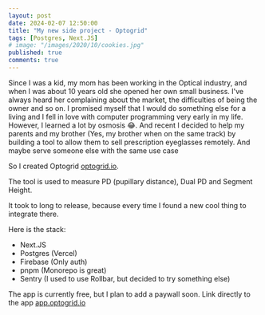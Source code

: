 ```yaml
---
layout: post
date: 2024-02-07 12:50:00
title: "My new side project - Optogrid"
tags: [Postgres, Next.JS]
# image: "/images/2020/10/cookies.jpg"
published: true
comments: true
---
```


Since I was a kid, my mom has been working in the Optical industry, and when I was about 10 years old she opened her own small business. I've always heard her complaining about the market, the difficulties of being the owner and so on. I promised myself that I would do something else for a living and I fell in love with computer programming very early in my life. However, I learned a lot by osmosis 😂. And recent I decided to help my parents and my brother (Yes, my brother when on the same track) by building a tool to allow them to sell prescription eyeglasses remotely. And maybe serve someone else with the same use case

So I created Optogrid [optogrid.io](https://www.optogrid.io?utm_source=saulo_blog&utm_medium=link&utm_campaign=side_project).

The tool is used to measure PD (pupillary distance), Dual PD and Segment Height.

It took to long to release, because every time I found a new cool thing to integrate there.

Here is the stack:

- Next.JS
- Postgres (Vercel)
- Firebase (Only auth)
- pnpm (Monorepo is great)
- Sentry (I used to use Rollbar, but decided to try something else)

The app is currently free, but I plan to add a paywall soon.
Link directly to the app [app.optogrid.io](https://app.optogrid.io?utm_source=saulo_blog&utm_medium=link&utm_campaign=side_project_app)
